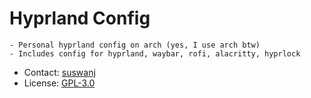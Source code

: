# Hyprland Config

    - Personal hyprland config on arch (yes, I use arch btw)
    - Includes config for hyprland, waybar, rofi, alacritty, hyprlock





* Contact: [suswanj](https://github.com/suswanj)
* License: [GPL-3.0](https://www.gnu.org/licenses/gpl-3.0.html)
